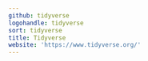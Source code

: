 ```yaml
---
github: tidyverse
logohandle: tidyverse
sort: tidyverse
title: Tidyverse
website: 'https://www.tidyverse.org/'
---
```

